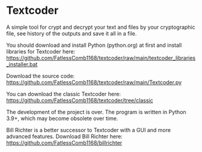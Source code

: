 # Textcoder
A simple tool for crypt and decrypt your text and files by your cryptographic file, see history of the outputs and save it all in a file.

You should download and install Python (python.org) at first and install libraries for Textcoder here: https://github.com/FatlessComb1168/textcoder/raw/main/textcoder_libraries_installer.bat

Download the source code: https://github.com/FatlessComb1168/textcoder/raw/main/Textcoder.py

You can download the classic Textcoder here: https://github.com/FatlessComb1168/textcoder/tree/classic

The development of the project is over. The program is written in Python 3.9+, which may become obsolete over time.

Bill Richter is a better successor to Textcoder with a GUI and more advanced features. Download Bill Richter here: https://github.com/FatlessComb1168/billrichter
